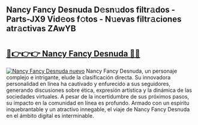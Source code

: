 ## Nancy Fancy Desnuda D𝚎sn𝚞dos filtr𝚊dos - Parts-JX9 Vid𝚎os f𝚘tos - N𝚞evas filtr𝚊ciones atr𝚊ctivas ZAwYB

# <h2><a href="http://mb81zvt.tromn.icu/?c=Nancy+Fancy+Desnuda">🔗👉👉👉 Nancy Fancy Desnuda 🔗🔗</a></h2>

[![Nancy Fancy Desnuda nuevo](https://i.imgur.com/pEAQMta.gif)](http://mb81zvt.tromn.icu/?c=Nancy+Fancy+Desnuda)
Nancy Fancy Desnuda, un personaje complejo e intrigante, elude la clasificación directa. Su innovadora personalidad en línea ha cautivado y enfurecido a sus seguidores, generando discusiones sobre ética, expresión artística y la dinámica de las sociedades virtuales. A pesar de la incertidumbre de sus próximos pasos, su impacto en la comunidad en línea es profundo. Armado con un espíritu inquebrantable y un atractivo innegable, el viaje de Nancy Fancy Desnuda en el ámbito digital es interminable.
